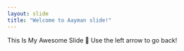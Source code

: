```yaml
---
layout: slide
title: "Welcome to Aayman slide!"
---
```

This Is My Awesome Slide :tada:
Use the left arrow to go back!
